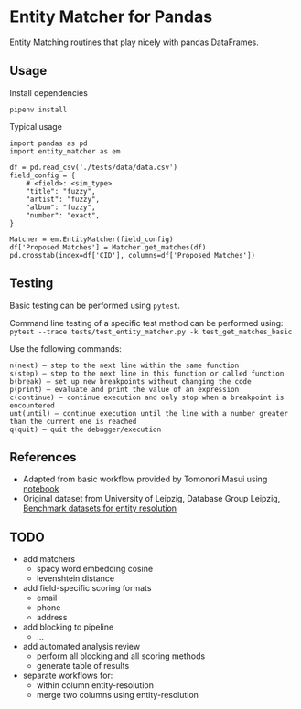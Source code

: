 # Entity Matcher for Pandas

Entity Matching routines that play nicely with pandas DataFrames.


## Usage

Install dependencies

```
pipenv install
```

Typical usage

```
import pandas as pd
import entity_matcher as em

df = pd.read_csv('./tests/data/data.csv')
field_config = {
    # <field>: <sim_type>
    "title": "fuzzy",
    "artist": "fuzzy",
    "album": "fuzzy",
    "number": "exact",
}

Matcher = em.EntityMatcher(field_config)
df['Proposed Matches'] = Matcher.get_matches(df)
pd.crosstab(index=df['CID'], columns=df['Proposed Matches'])
```


## Testing

Basic testing can be performed using `pytest`.

Command line testing of a specific test method can be performed using: `pytest --trace tests/test_entity_matcher.py -k test_get_matches_basic`

Use the following commands:

    n(next) – step to the next line within the same function
    s(step) – step to the next line in this function or called function
    b(break) – set up new breakpoints without changing the code
    p(print) – evaluate and print the value of an expression
    c(continue) – continue execution and only stop when a breakpoint is encountered
    unt(until) – continue execution until the line with a number greater than the current one is reached
    q(quit) – quit the debugger/execution


## References

* Adapted from basic workflow provided by Tomonori Masui using [notebook](https://github.com/tomonori-masui/entity-resolution/blob/main/entity_resolution_implementations.ipynb)
* Original dataset from University of Leipzig, Database Group Leipzig, [Benchmark datasets for entity resolution](https://dbs.uni-leipzig.de/research/projects/object_matching/benchmark_datasets_for_entity_resolution)


## TODO

* add matchers
  - spacy word embedding cosine
  - levenshtein distance
* add field-specific scoring formats
  - email
  - phone
  - address
* add blocking to pipeline
  - ...
* add automated analysis review
  - perform all blocking and all scoring methods
  - generate table of results
* separate workflows for: 
  - within column entity-resolution
  - merge two columns using entity-resolution